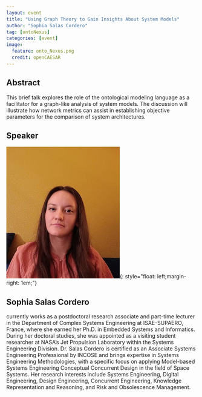 ```yaml
---
layout: event
title: "Using Graph Theory to Gain Insights About System Models"
author: "Sophia Salas Cordero"
tag: [ontoNexus]
categories: [event]
image:
  feature: onto_Nexus.png
  credit: openCAESAR
---
```


## Abstract
This brief talk explores the role of the ontological modeling language as a facilitator for a graph-like analysis of system models. The discussion will illustrate how network metrics can assist in establishing objective parameters for the comparison of system architectures.

## Speaker

![Sophia Salas Cordero](img/Salas.jpeg){: style="float: left;margin-right: 1em;"}

<h2>Sophia Salas Cordero</h2> currently works as a postdoctoral research associate and part-time lecturer in the Department of Complex Systems Engineering at ISAE-SUPAERO, France, where she earned her Ph.D. in Embedded Systems and Informatics. During her doctoral studies, she was appointed as a visiting student researcher at NASA’s Jet Propulsion Laboratory within the Systems Engineering Division. Dr. Salas Cordero is certified as an Associate Systems Engineering Professional by INCOSE and brings expertise in Systems Engineering Methodologies, with a specific focus on applying Model-based Systems Engineering Conceptual Concurrent Design in the field of Space Systems. Her research interests include Systems Engineering, Digital Engineering, Design Engineering, Concurrent Engineering, Knowledge Representation and Reasoning, and Risk and Obsolescence Management.